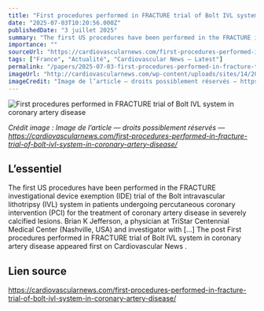 ```yaml
---
title: "First procedures performed in FRACTURE trial of Bolt IVL system in coronary artery disease"
date: "2025-07-03T10:20:56.000Z"
publishedDate: "3 juillet 2025"
summary: "The first US procedures have been performed in the FRACTURE investigational device exemption (IDE) trial of the Bolt intravascular lithotripsy (IVL) system in patients undergoing percutaneous coronary intervention (PCI) for the treatment of coronary artery disease in severely calcified lesions. Brian K Jefferson, a physician at TriStar Centennial Medical Center (Nashville, USA) and investigator with [&#8230;] The post First procedures performed in FRACTURE trial of Bolt IVL system in coronary artery disease appeared first on Cardiovascular News ."
importance: ""
sourceUrl: "https://cardiovascularnews.com/first-procedures-performed-in-fracture-trial-of-bolt-ivl-system-in-coronary-artery-disease/"
tags: ["France", "Actualité", "Cardiovascular News — Latest"]
permalink: "/papers/2025-07-03-first-procedures-performed-in-fracture-trial-of-bolt-ivl-system-in-coronary-artery-disease"
imageUrl: "http://cardiovascularnews.com/wp-content/uploads/sites/14/2022/02/Global-Headquarters_Marlborough-Mass.jpg"
imageCredit: "Image de l’article — droits possiblement réservés — https://cardiovascularnews.com/first-procedures-performed-in-fracture-trial-of-bolt-ivl-system-in-coronary-artery-disease/"
---
```


![First procedures performed in FRACTURE trial of Bolt IVL system in coronary artery disease](http://cardiovascularnews.com/wp-content/uploads/sites/14/2022/02/Global-Headquarters_Marlborough-Mass.jpg)

*Crédit image : Image de l’article — droits possiblement réservés — https://cardiovascularnews.com/first-procedures-performed-in-fracture-trial-of-bolt-ivl-system-in-coronary-artery-disease/*

## L’essentiel

The first US procedures have been performed in the FRACTURE investigational device exemption (IDE) trial of the Bolt intravascular lithotripsy (IVL) system in patients undergoing percutaneous coronary intervention (PCI) for the treatment of coronary artery disease in severely calcified lesions. Brian K Jefferson, a physician at TriStar Centennial Medical Center (Nashville, USA) and investigator with [&#8230;] The post First procedures performed in FRACTURE trial of Bolt IVL system in coronary artery disease appeared first on Cardiovascular News .

## Lien source

https://cardiovascularnews.com/first-procedures-performed-in-fracture-trial-of-bolt-ivl-system-in-coronary-artery-disease/
